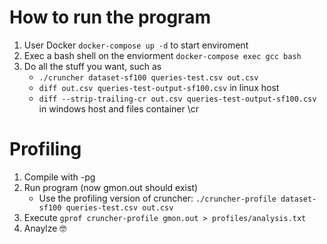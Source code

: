 
# How to run the program

1. User Docker `docker-compose up -d` to start enviroment
2. Exec a bash shell on the enviorment `docker-compose exec gcc bash`
3. Do all the stuff you want, such as
   - `./cruncher dataset-sf100 queries-test.csv out.csv`
   - `diff out.csv queries-test-output-sf100.csv` in linux host
   - `diff --strip-trailing-cr out.csv queries-test-output-sf100.csv` in windows host and files container \cr

# Profiling

1. Compile with -pg
2. Run program (now gmon.out should exist)
   - Use the profiling version of cruncher: `./cruncher-profile dataset-sf100 queries-test.csv out.csv`
3. Execute `gprof cruncher-profile gmon.out > profiles/analysis.txt`
4. Anaylze 🤓
